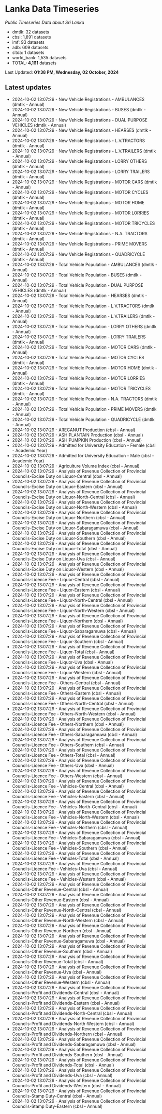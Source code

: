 # Lanka Data Timeseries
*Public Timeseries Data about Sri Lanka*

* dmtlk: 32 datasets
* cbsl: 1,891 datasets
* imf: 93 datasets
* adb: 609 datasets
* sltda: 1 datasets
* world_bank: 1,535 datasets
* TOTAL: **4,161** datasets

Last Updated: **01:38 PM, Wednesday, 02 October, 2024**

## Latest updates

* 2024-10-02 13:07:29 - New Vehicle Registrations - AMBULANCES (dmtlk - Annual)
* 2024-10-02 13:07:29 - New Vehicle Registrations - BUSES (dmtlk - Annual)
* 2024-10-02 13:07:29 - New Vehicle Registrations - DUAL PURPOSE VEHICLES (dmtlk - Annual)
* 2024-10-02 13:07:29 - New Vehicle Registrations - HEARSES (dmtlk - Annual)
* 2024-10-02 13:07:29 - New Vehicle Registrations - L.V.TRACTORS (dmtlk - Annual)
* 2024-10-02 13:07:29 - New Vehicle Registrations - L.V.TRAILERS (dmtlk - Annual)
* 2024-10-02 13:07:29 - New Vehicle Registrations - LORRY OTHERS (dmtlk - Annual)
* 2024-10-02 13:07:29 - New Vehicle Registrations - LORRY TRAILERS (dmtlk - Annual)
* 2024-10-02 13:07:29 - New Vehicle Registrations - MOTOR CARS (dmtlk - Annual)
* 2024-10-02 13:07:29 - New Vehicle Registrations - MOTOR CYCLES (dmtlk - Annual)
* 2024-10-02 13:07:29 - New Vehicle Registrations - MOTOR HOME (dmtlk - Annual)
* 2024-10-02 13:07:29 - New Vehicle Registrations - MOTOR LORRIES (dmtlk - Annual)
* 2024-10-02 13:07:29 - New Vehicle Registrations - MOTOR TRICYCLES (dmtlk - Annual)
* 2024-10-02 13:07:29 - New Vehicle Registrations - N.A. TRACTORS (dmtlk - Annual)
* 2024-10-02 13:07:29 - New Vehicle Registrations - PRIME MOVERS (dmtlk - Annual)
* 2024-10-02 13:07:29 - New Vehicle Registrations - QUADRICYCLE (dmtlk - Annual)
* 2024-10-02 13:07:29 - Total Vehicle Population - AMBULANCES (dmtlk - Annual)
* 2024-10-02 13:07:29 - Total Vehicle Population - BUSES (dmtlk - Annual)
* 2024-10-02 13:07:29 - Total Vehicle Population - DUAL PURPOSE VEHICLES (dmtlk - Annual)
* 2024-10-02 13:07:29 - Total Vehicle Population - HEARSES (dmtlk - Annual)
* 2024-10-02 13:07:29 - Total Vehicle Population - L.V.TRACTORS (dmtlk - Annual)
* 2024-10-02 13:07:29 - Total Vehicle Population - L.V.TRAILERS (dmtlk - Annual)
* 2024-10-02 13:07:29 - Total Vehicle Population - LORRY OTHERS (dmtlk - Annual)
* 2024-10-02 13:07:29 - Total Vehicle Population - LORRY TRAILERS (dmtlk - Annual)
* 2024-10-02 13:07:29 - Total Vehicle Population - MOTOR CARS (dmtlk - Annual)
* 2024-10-02 13:07:29 - Total Vehicle Population - MOTOR CYCLES (dmtlk - Annual)
* 2024-10-02 13:07:29 - Total Vehicle Population - MOTOR HOME (dmtlk - Annual)
* 2024-10-02 13:07:29 - Total Vehicle Population - MOTOR LORRIES (dmtlk - Annual)
* 2024-10-02 13:07:29 - Total Vehicle Population - MOTOR TRICYCLES (dmtlk - Annual)
* 2024-10-02 13:07:29 - Total Vehicle Population - N.A. TRACTORS (dmtlk - Annual)
* 2024-10-02 13:07:29 - Total Vehicle Population - PRIME MOVERS (dmtlk - Annual)
* 2024-10-02 13:07:29 - Total Vehicle Population - QUADRICYCLE (dmtlk - Annual)
* 2024-10-02 13:07:29 - ARECANUT Production (cbsl - Annual)
* 2024-10-02 13:07:29 - ASH PLANTAIN Production (cbsl - Annual)
* 2024-10-02 13:07:29 - ASH PUMPKIN Production (cbsl - Annual)
* 2024-10-02 13:07:29 - Admitted for University Education - Female (cbsl - Academic Year)
* 2024-10-02 13:07:29 - Admitted for University Education - Male (cbsl - Academic Year)
* 2024-10-02 13:07:29 - Agriculture Volume Index (cbsl - Annual)
* 2024-10-02 13:07:29 - Analysis of Revenue Collection of Provincial Councils-Excise Duty on Liquor-Central (cbsl - Annual)
* 2024-10-02 13:07:29 - Analysis of Revenue Collection of Provincial Councils-Excise Duty on Liquor-Eastern (cbsl - Annual)
* 2024-10-02 13:07:29 - Analysis of Revenue Collection of Provincial Councils-Excise Duty on Liquor-North-Central (cbsl - Annual)
* 2024-10-02 13:07:29 - Analysis of Revenue Collection of Provincial Councils-Excise Duty on Liquor-North-Western (cbsl - Annual)
* 2024-10-02 13:07:29 - Analysis of Revenue Collection of Provincial Councils-Excise Duty on Liquor-Northern (cbsl - Annual)
* 2024-10-02 13:07:29 - Analysis of Revenue Collection of Provincial Councils-Excise Duty on Liquor-Sabaragamuwa (cbsl - Annual)
* 2024-10-02 13:07:29 - Analysis of Revenue Collection of Provincial Councils-Excise Duty on Liquor-Southern (cbsl - Annual)
* 2024-10-02 13:07:29 - Analysis of Revenue Collection of Provincial Councils-Excise Duty on Liquor-Total (cbsl - Annual)
* 2024-10-02 13:07:29 - Analysis of Revenue Collection of Provincial Councils-Excise Duty on Liquor-Uva (cbsl - Annual)
* 2024-10-02 13:07:29 - Analysis of Revenue Collection of Provincial Councils-Excise Duty on Liquor-Western (cbsl - Annual)
* 2024-10-02 13:07:29 - Analysis of Revenue Collection of Provincial Councils-Licence Fee - Liquor-Central (cbsl - Annual)
* 2024-10-02 13:07:29 - Analysis of Revenue Collection of Provincial Councils-Licence Fee - Liquor-Eastern (cbsl - Annual)
* 2024-10-02 13:07:29 - Analysis of Revenue Collection of Provincial Councils-Licence Fee - Liquor-North-Central (cbsl - Annual)
* 2024-10-02 13:07:29 - Analysis of Revenue Collection of Provincial Councils-Licence Fee - Liquor-North-Western (cbsl - Annual)
* 2024-10-02 13:07:29 - Analysis of Revenue Collection of Provincial Councils-Licence Fee - Liquor-Northern (cbsl - Annual)
* 2024-10-02 13:07:29 - Analysis of Revenue Collection of Provincial Councils-Licence Fee - Liquor-Sabaragamuwa (cbsl - Annual)
* 2024-10-02 13:07:29 - Analysis of Revenue Collection of Provincial Councils-Licence Fee - Liquor-Southern (cbsl - Annual)
* 2024-10-02 13:07:29 - Analysis of Revenue Collection of Provincial Councils-Licence Fee - Liquor-Total (cbsl - Annual)
* 2024-10-02 13:07:29 - Analysis of Revenue Collection of Provincial Councils-Licence Fee - Liquor-Uva (cbsl - Annual)
* 2024-10-02 13:07:29 - Analysis of Revenue Collection of Provincial Councils-Licence Fee - Liquor-Western (cbsl - Annual)
* 2024-10-02 13:07:29 - Analysis of Revenue Collection of Provincial Councils-Licence Fee - Others-Central (cbsl - Annual)
* 2024-10-02 13:07:29 - Analysis of Revenue Collection of Provincial Councils-Licence Fee - Others-Eastern (cbsl - Annual)
* 2024-10-02 13:07:29 - Analysis of Revenue Collection of Provincial Councils-Licence Fee - Others-North-Central (cbsl - Annual)
* 2024-10-02 13:07:29 - Analysis of Revenue Collection of Provincial Councils-Licence Fee - Others-North-Western (cbsl - Annual)
* 2024-10-02 13:07:29 - Analysis of Revenue Collection of Provincial Councils-Licence Fee - Others-Northern (cbsl - Annual)
* 2024-10-02 13:07:29 - Analysis of Revenue Collection of Provincial Councils-Licence Fee - Others-Sabaragamuwa (cbsl - Annual)
* 2024-10-02 13:07:29 - Analysis of Revenue Collection of Provincial Councils-Licence Fee - Others-Southern (cbsl - Annual)
* 2024-10-02 13:07:29 - Analysis of Revenue Collection of Provincial Councils-Licence Fee - Others-Total (cbsl - Annual)
* 2024-10-02 13:07:29 - Analysis of Revenue Collection of Provincial Councils-Licence Fee - Others-Uva (cbsl - Annual)
* 2024-10-02 13:07:29 - Analysis of Revenue Collection of Provincial Councils-Licence Fee - Others-Western (cbsl - Annual)
* 2024-10-02 13:07:29 - Analysis of Revenue Collection of Provincial Councils-Licence Fee - Vehicles-Central (cbsl - Annual)
* 2024-10-02 13:07:29 - Analysis of Revenue Collection of Provincial Councils-Licence Fee - Vehicles-Eastern (cbsl - Annual)
* 2024-10-02 13:07:29 - Analysis of Revenue Collection of Provincial Councils-Licence Fee - Vehicles-North-Central (cbsl - Annual)
* 2024-10-02 13:07:29 - Analysis of Revenue Collection of Provincial Councils-Licence Fee - Vehicles-North-Western (cbsl - Annual)
* 2024-10-02 13:07:29 - Analysis of Revenue Collection of Provincial Councils-Licence Fee - Vehicles-Northern (cbsl - Annual)
* 2024-10-02 13:07:29 - Analysis of Revenue Collection of Provincial Councils-Licence Fee - Vehicles-Sabaragamuwa (cbsl - Annual)
* 2024-10-02 13:07:29 - Analysis of Revenue Collection of Provincial Councils-Licence Fee - Vehicles-Southern (cbsl - Annual)
* 2024-10-02 13:07:29 - Analysis of Revenue Collection of Provincial Councils-Licence Fee - Vehicles-Total (cbsl - Annual)
* 2024-10-02 13:07:29 - Analysis of Revenue Collection of Provincial Councils-Licence Fee - Vehicles-Uva (cbsl - Annual)
* 2024-10-02 13:07:29 - Analysis of Revenue Collection of Provincial Councils-Licence Fee - Vehicles-Western (cbsl - Annual)
* 2024-10-02 13:07:29 - Analysis of Revenue Collection of Provincial Councils-Other Revenue-Central (cbsl - Annual)
* 2024-10-02 13:07:29 - Analysis of Revenue Collection of Provincial Councils-Other Revenue-Eastern (cbsl - Annual)
* 2024-10-02 13:07:29 - Analysis of Revenue Collection of Provincial Councils-Other Revenue-North-Central (cbsl - Annual)
* 2024-10-02 13:07:29 - Analysis of Revenue Collection of Provincial Councils-Other Revenue-North-Western (cbsl - Annual)
* 2024-10-02 13:07:29 - Analysis of Revenue Collection of Provincial Councils-Other Revenue-Northern (cbsl - Annual)
* 2024-10-02 13:07:29 - Analysis of Revenue Collection of Provincial Councils-Other Revenue-Sabaragamuwa (cbsl - Annual)
* 2024-10-02 13:07:29 - Analysis of Revenue Collection of Provincial Councils-Other Revenue-Southern (cbsl - Annual)
* 2024-10-02 13:07:29 - Analysis of Revenue Collection of Provincial Councils-Other Revenue-Total (cbsl - Annual)
* 2024-10-02 13:07:29 - Analysis of Revenue Collection of Provincial Councils-Other Revenue-Uva (cbsl - Annual)
* 2024-10-02 13:07:29 - Analysis of Revenue Collection of Provincial Councils-Other Revenue-Western (cbsl - Annual)
* 2024-10-02 13:07:29 - Analysis of Revenue Collection of Provincial Councils-Profit and Dividends-Central (cbsl - Annual)
* 2024-10-02 13:07:29 - Analysis of Revenue Collection of Provincial Councils-Profit and Dividends-Eastern (cbsl - Annual)
* 2024-10-02 13:07:29 - Analysis of Revenue Collection of Provincial Councils-Profit and Dividends-North-Central (cbsl - Annual)
* 2024-10-02 13:07:29 - Analysis of Revenue Collection of Provincial Councils-Profit and Dividends-North-Western (cbsl - Annual)
* 2024-10-02 13:07:29 - Analysis of Revenue Collection of Provincial Councils-Profit and Dividends-Northern (cbsl - Annual)
* 2024-10-02 13:07:29 - Analysis of Revenue Collection of Provincial Councils-Profit and Dividends-Sabaragamuwa (cbsl - Annual)
* 2024-10-02 13:07:29 - Analysis of Revenue Collection of Provincial Councils-Profit and Dividends-Southern (cbsl - Annual)
* 2024-10-02 13:07:29 - Analysis of Revenue Collection of Provincial Councils-Profit and Dividends-Total (cbsl - Annual)
* 2024-10-02 13:07:29 - Analysis of Revenue Collection of Provincial Councils-Profit and Dividends-Uva (cbsl - Annual)
* 2024-10-02 13:07:29 - Analysis of Revenue Collection of Provincial Councils-Profit and Dividends-Western (cbsl - Annual)
* 2024-10-02 13:07:29 - Analysis of Revenue Collection of Provincial Councils-Stamp Duty-Central (cbsl - Annual)
* 2024-10-02 13:07:29 - Analysis of Revenue Collection of Provincial Councils-Stamp Duty-Eastern (cbsl - Annual)